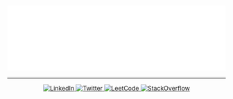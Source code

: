 <div id="header" align="center">
  <img src="https://github.com/prathameshdk02/prathameshdk02/blob/main/readme-header.svg">
</div>
<hr/>
<div class="badges" align="center">
  
  <a href="https://www.linkedin.com/in/prathamesh-kadve-9948ba232/">
    <img alt="LinkedIn" src="https://img.shields.io/badge/LinkedIn-%230073b0?style=flat&logo=linkedin&logoColor=white" height="30px">
  </a>

  <a href="https://twitter.com/prathameshdk02/">
    <img alt="Twitter" src="https://img.shields.io/badge/Twitter-%231a8cd8?style=flat&logo=twitter&logoColor=white" height="30px">
  </a>

  <a href="https://leetcode.com/prathameshdk02/">
    <img alt="LeetCode" src="https://img.shields.io/badge/LeetCode-%231a1a1a?style=flat&logo=leetcode" height="30px">
  </a>

  <a href="https://stackoverflow.com/users/21097030/prathamesh-kadve">
    <img alt="StackOverflow" src="https://img.shields.io/badge/StackOverflow-%232d2d2d?style=flat&logo=stackoverflow" height="50px">
  </a>
  
</div>
